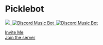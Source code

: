 # Picklebot
<a href="https://discordbots.org/bot/405635474124832768">
  <img src="https://discordbots.org/api/widget/upvotes/405635474124832768.svg" />
</a>
<a href="https://discordbots.org/bot/405635474124832768" >
  <img src="https://discordbots.org/api/widget/status/405635474124832768.svg?noavatar=true" alt="Discord Music Bot" />
<a href="https://discordbots.org/bot/405635474124832768" >
  <img src="https://discordbots.org/api/widget/servers/405635474124832768.svg?noavatar=true" alt="Discord Music Bot" />
</a>

[Invite Me](https://discordapp.com/api/oauth2/authorize?client_id=405635474124832768&permissions=8&scope=bot) 
<br />[Join the server](https://discord.gg/dmCEYsp)
